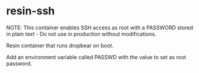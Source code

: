 resin-ssh
=========

NOTE: This container enables SSH access as root with a PASSWORD stored in plain text - Do not use in production without modifications.

Resin container that runs dropbear on boot.

Add an environment variable called PASSWD with the value to set as root password.
